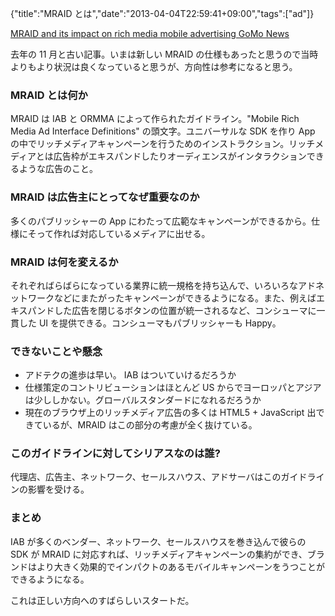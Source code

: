{"title":"MRAID とは","date":"2013-04-04T22:59:41+09:00","tags":["ad"]}

[MRAID and its impact on rich media mobile advertising GoMo News](http://www.gomonews.com/mraid-and-its-impact-on-rich-media-mobile-advertising/)

去年の 11 月と古い記事。いまは新しい MRAID の仕様もあったと思うので当時よりもより状況は良くなっていると思うが、方向性は参考になると思う。

### MRAID とは何か

MRAID は IAB と ORMMA によって作られたガイドライン。"Mobile Rich Media Ad Interface Definitions" の頭文字。ユニバーサルな SDK を作り App の中でリッチメディアキャンペーンを行うためのインストラクション。リッチメディアとは広告枠がエキスパンドしたりオーディエンスがインタラクションできるような広告のこと。

### MRAID は広告主にとってなぜ重要なのか

多くのパブリッシャーの App にわたって広範なキャンペーンができるから。仕様にそって作れば対応しているメディアに出せる。

### MRAID は何を変えるか

それぞればらばらになっている業界に統一規格を持ち込んで、いろいろなアドネットワークなどにまたがったキャンペーンができるようになる。また、例えばエキスパンドした広告を閉じるボタンの位置が統一されるなど、コンシューマに一貫した UI を提供できる。コンシューマもパブリッシャーも Happy。

### できないことや懸念

- アドテクの進歩は早い。 IAB はついていけるだろうか
- 仕様策定のコントリビューションはほとんど US からでヨーロッパとアジアは少ししかない。グローバルスタンダードになれるだろうか
- 現在のブラウザ上のリッチメディア広告の多くは HTML5 + JavaScript 出できているが、MRAID はこの部分の考慮が全く抜けている。

### このガイドラインに対してシリアスなのは誰?

代理店、広告主、ネットワーク、セールスハウス、アドサーバはこのガイドラインの影響を受ける。

### まとめ

IAB が多くのベンダー、ネットワーク、セールスハウスを巻き込んで彼らの SDK が MRAID に対応すれば、リッチメディアキャンペーンの集約ができ、ブランドはより大きく効果的でインパクトのあるモバイルキャンペーンをうつことができるようになる。

これは正しい方向へのすばらしいスタートだ。
